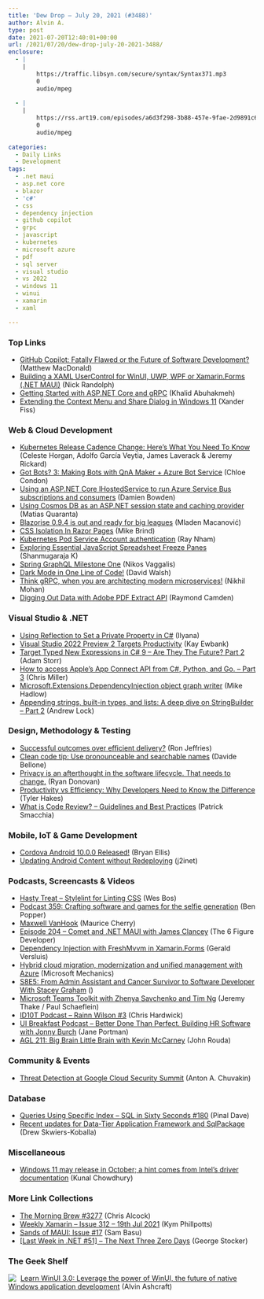 ```yaml
---
title: 'Dew Drop – July 20, 2021 (#3488)'
author: Alvin A.
type: post
date: 2021-07-20T12:40:01+00:00
url: /2021/07/20/dew-drop-july-20-2021-3488/
enclosure:
  - |
    |
        https://traffic.libsyn.com/secure/syntax/Syntax371.mp3
        0
        audio/mpeg
        
  - |
    |
        https://rss.art19.com/episodes/a6d3f298-3b88-457e-9fae-2d9891c64feb.mp3?rss_browser=BAhJIgtTYWZhcmkGOgZFVA%3D%3D--e8daa48e4e049c2293a0ad1663b4a762c475e386
        0
        audio/mpeg
        
categories:
  - Daily Links
  - Development
tags:
  - .net maui
  - asp.net core
  - blazor
  - 'c#'
  - css
  - dependency injection
  - github copilot
  - grpc
  - javascript
  - kubernetes
  - microsoft azure
  - pdf
  - sql server
  - visual studio
  - vs 2022
  - windows 11
  - winui
  - xamarin
  - xaml

---
```

### <a name="top"></a>Top Links

  * <a href="https://medium.com/young-coder/github-copilot-fatally-flawed-or-the-future-of-software-development-390c30afbc97?source=rss----d3d5cbdde463---4" target="_blank" rel="noopener">GitHub Copilot: Fatally Flawed or the Future of Software Development?</a> (Matthew MacDonald)
  * <a href="http://feedproxy.google.com/~r/NicksNetTravels/~3/hDyMfc4W1ac/" target="_blank" rel="noopener">Building a XAML UserControl for WinUI, UWP, WPF or Xamarin.Forms (.NET MAUI)</a> (Nick Randolph)
  * <a href="https://blog.jetbrains.com/dotnet/2021/07/19/getting-started-with-asp-net-core-and-grpc/" target="_blank" rel="noopener">Getting Started with ASP.NET Core and gRPC</a> (Khalid Abuhakmeh)
  * <a href="https://blogs.windows.com/blog/2021/07/19/extending-the-context-menu-and-share-dialog-in-windows-11/?WT.mc_id=WD-MVP-4025064" target="_blank" rel="noopener">Extending the Context Menu and Share Dialog in Windows 11</a> (Xander Fiss)



### <a name="web"></a>Web & Cloud Development

  * <a href="https://kubernetes.io/blog/2021/07/20/new-kubernetes-release-cadence/" target="_blank" rel="noopener">Kubernetes Release Cadence Change: Here’s What You Need To Know</a> (Celeste Horgan, Adolfo García Veytia, James Laverack & Jeremy Rickard)
  * <a href="https://dev.to/azure/got-bots-3-making-bots-with-qna-maker-azure-bot-service-1h3" target="_blank" rel="noopener">Got Bots? 3: Making Bots with QnA Maker + Azure Bot Service</a> (Chloe Condon)
  * <a href="https://damienbod.com/2021/07/20/using-an-asp-net-core-ihostedservice-to-run-azure-service-bus-subscriptions-and-consumers/" target="_blank" rel="noopener">Using an ASP.NET Core IHostedService to run Azure Service Bus subscriptions and consumers</a> (Damien Bowden)
  * <a href="https://devblogs.microsoft.com/cosmosdb/asp-net-session-state-cache-provider/?WT.mc_id=DOP-MVP-4025064" target="_blank" rel="noopener">Using Cosmos DB as an ASP.NET session state and caching provider</a> (Matias Quaranta)
  * <a href="https://blazorise.com/news/release-notes/094/" target="_blank" rel="noopener">Blazorise 0.9.4 is out and ready for big leagues</a> (Mladen Macanović)
  * <a href="https://www.mikesdotnetting.com/article/355/css-isolation-in-razor-pages" target="_blank" rel="noopener">CSS Isolation In Razor Pages</a> (Mike Brind)
  * <a href="http://feedproxy.google.com/~r/OctopusDeploy/~3/l7xCNHdaEQc/kubernetes-pod-service-accounts" target="_blank" rel="noopener">Kubernetes Pod Service Account authentication</a> (Ray Nham)
  * <a href="https://www.syncfusion.com/blogs/post/javascript-spreadsheet-freeze-panes.aspx" target="_blank" rel="noopener">Exploring Essential JavaScript Spreadsheet Freeze Panes</a> (Shanmugaraja K)
  * <a href="http://www.i-programmer.info/news/80-java/14728-spring-graphql-milestone-one.html" target="_blank" rel="noopener">Spring GraphQL Milestone One</a> (Nikos Vaggalis)
  * <a href="https://davidwalsh.name/dark-mode-invert-filter" target="_blank" rel="noopener">Dark Mode in One Line of Code!</a> (David Walsh)
  * <a href="https://www.cncf.io/blog/2021/07/19/think-grpc-when-you-are-architecting-modern-microservices/" target="_blank" rel="noopener">Think gRPC, when you are architecting modern microservices!</a> (Nikhil Mohan)
  * <a href="https://medium.com/adobetech/digging-out-data-with-adobe-pdf-extract-api-cf4b1712f05a?source=rss----9342990108af---4" target="_blank" rel="noopener">Digging Out Data with Adobe PDF Extract API</a> (Raymond Camden)



### <a name="dotnet"></a>Visual Studio & .NET

  * <a href="https://ilyana.dev/blog/2021-07-19-reflection-private-property/" target="_blank" rel="noopener">Using Reflection to Set a Private Property in C#</a> (Ilyana)
  * <a href="http://www.i-programmer.info/news/90-tools/14731-visual-studio-2022-preview-2-targets-productivity.html" target="_blank" rel="noopener">Visual Studio 2022 Preview 2 Targets Productivity</a> (Kay Ewbank)
  * <a href="http://feedproxy.google.com/~r/WestDiscGolf/~3/d7KLs883Vxo/target-typed-new-expressions-in-csharp-9-are-they-the-future-part-2" target="_blank" rel="noopener">Target Typed New Expressions in C# 9 &#8211; Are They The Future? Part 2</a> (Adam Storr)
  * <a href="https://rajapet.com/2021/07/19/how-to-access-apples-app-connect-api-from-c-python-and-go-part-3/" target="_blank" rel="noopener">How to access Apple’s App Connect API from C#, Python, and Go. – Part 3</a> (Chris Miller)
  * <a href="https://mikehadlow.com/posts/service-collection-object-graph-writer/" target="_blank" rel="noopener">Microsoft.Extensions.DependencyInjection object graph writer</a> (Mike Hadlow)
  * <a href="https://andrewlock.net/a-deep-dive-on-stringbuilder-part-2-appending-strings-built-in-types-and-lists/" target="_blank" rel="noopener">Appending strings, built-in types, and lists: A deep dive on StringBuilder &#8211; Part 2</a> (Andrew Lock)



### <a name="design"></a>Design, Methodology & Testing

  * <a href="https://ronjeffries.com/articles/021-01ff/outcomes/" target="_blank" rel="noopener">Successful outcomes over efficient delivery?</a> (Ron Jeffries)
  * <a href="https://www.code4it.dev/cleancodetips/03-use-pronounceable-names" target="_blank" rel="noopener">Clean code tip: Use pronounceable and searchable names</a> (Davide Bellone)
  * <a href="https://stackoverflow.blog/2021/07/19/privacy-is-an-afterthought-in-the-software-lifecycle-that-needs-to-change/" target="_blank" rel="noopener">Privacy is an afterthought in the software lifecycle. That needs to change.</a> (Ryan Donovan)
  * <a href="https://www.7pace.com/blog/productivity-vs-efficiency" target="_blank" rel="noopener">Productivity vs Efficiency: Why Developers Need to Know the Difference</a> (Tyler Hakes)
  * <a href="https://blog.ndepend.com/what-is-code-review-guidelines-best-practices/" target="_blank" rel="noopener">What is Code Review? – Guidelines and Best Practices</a> (Patrick Smacchia)



### <a name="mobile"></a>Mobile, IoT & Game Development

  * <a href="https://cordova.apache.org/announcements/2021/07/20/cordova-android-10.0.0.html" target="_blank" rel="noopener">Cordova Android 10.0.0 Released!</a> (Bryan Ellis)
  * <a href="https://blog.j2i.net/2021/07/20/updating-android-content-without-redeploying/" target="_blank" rel="noopener">Updating Android Content without Redeploying</a> (j2inet)



### <a name="podcasts"></a>Podcasts, Screencasts & Videos

  * <a href="https://traffic.libsyn.com/secure/syntax/Syntax371.mp3" target="_blank" rel="noopener">Hasty Treat &#8211; Stylelint for Linting CSS</a> (Wes Bos)
  * <a href="https://stackoverflow.blog/2021/07/20/podcast-359-crafting-software-and-games-for-the-selfie-generation/" target="_blank" rel="noopener">Podcast 359: Crafting software and games for the selfie generation</a> (Ben Popper)
  * <a href="https://revisionpath.com/maxwell-vanhook" target="_blank" rel="noopener">Maxwell VanHook</a> (Maurice Cherry)
  * <a href="https://6figuredev.com/podcast/episode-204-comet-and-net-maui-with-james-clancey/" target="_blank" rel="noopener">Episode 204 – Comet and .NET MAUI with James Clancey</a> (The 6 Figure Developer)
  * <a href="https://www.youtube.com/watch?v=amIniAY8VxI" target="_blank" rel="noopener">Dependency Injection with FreshMvvm in Xamarin.Forms</a> (Gerald Versluis)
  * <a href="http://www.youtube.com/watch?v=KABbH4yCazI" target="_blank" rel="noopener">Hybrid cloud migration, modernization and unified management with Azure</a> (Microsoft Mechanics)
  * <a href="https://learntocodewith.me/podcast/from-admin-assistant-and-cancer-survivor-to-software-developer-with-stacey-graham" target="_blank" rel="noopener">S8E5: From Admin Assistant and Cancer Survivor to Software Developer With Stacey Graham</a> ()
  * <a href="https://www.m365devpodcast.com/e/microsoft-teams-toolkit-with-zhenya-savchenko-and-tim-ng/" target="_blank" rel="noopener">Microsoft Teams Toolkit with Zhenya Savchenko and Tim Ng</a> (Jeremy Thake / Paul Schaeflein)
  * <a href="https://rss.art19.com/episodes/a6d3f298-3b88-457e-9fae-2d9891c64feb.mp3?rss_browser=BAhJIgtTYWZhcmkGOgZFVA%3D%3D--e8daa48e4e049c2293a0ad1663b4a762c475e386" target="_blank" rel="noopener">ID10T Podcast &#8211; Rainn Wilson #3</a> (Chris Hardwick)
  * <a href="https://uibreakfast.com/bdtp-building-hr-software-wtih-jonny-burch" target="_blank" rel="noopener">UI Breakfast Podcast &#8211; Better Done Than Perfect. Building HR Software with Jonny Burch</a> (Jane Portman)
  * <a href="https://www.ageekleader.com/agl-211-big-brain-little-brain-with-kevin-mccarney/" target="_blank" rel="noopener">AGL 211: Big Brain Little Brain with Kevin McCarney</a> (John Rouda)



### <a name="events"></a>Community & Events

  * <a href="https://cloudsecuritypodcast.libsyn.com/threat-detection-at-google-cloud-security-summit" target="_blank" rel="noopener">Threat Detection at Google Cloud Security Summit</a> (Anton A. Chuvakin)



### <a name="sql"></a>Database

  * <a href="https://blog.sqlauthority.com/2021/07/20/queries-using-specific-index-sql-in-sixty-seconds-180/?utm_source=rss&utm_medium=rss&utm_campaign=queries-using-specific-index-sql-in-sixty-seconds-180" target="_blank" rel="noopener">Queries Using Specific Index – SQL in Sixty Seconds #180</a> (Pinal Dave)
  * <a href="https://cloudblogs.microsoft.com/sqlserver/2021/07/19/recent-updates-for-data-tier-application-framework-and-sqlpackage/?WT.mc_id=DOP-MVP-4025064" target="_blank" rel="noopener">Recent updates for Data-Tier Application Framework and SqlPackage</a> (Drew Skwiers-Koballa)



### <a name="misc"></a>Miscellaneous

  * <a href="http://feedproxy.google.com/~r/kunal2383/~3/gIbhNGWpMPQ/windows-11-release-date.html" target="_blank" rel="noopener">Windows 11 may release in October; a hint comes from Intel&#8217;s driver documentation</a> (Kunal Chowdhury)



### <a name="links"></a>More Link Collections

  * <a href="http://feedproxy.google.com/~r/ReflectivePerspective/~3/B5ubVYk6rww/" target="_blank" rel="noopener">The Morning Brew #3277</a> (Chris Alcock)
  * <a href="https://weeklyxamarin.com/issues/312" target="_blank" rel="noopener">Weekly Xamarin &#8211; Issue 312 &#8211; 19th Jul 2021</a> (Kym Phillpotts)
  * <a href="https://www.telerik.com/blogs/sands-maui-issue-17" target="_blank" rel="noopener">Sands of MAUI: Issue #17</a> (Sam Basu)
  * <a href="https://georgestocker.com/2021/07/19/last-week-in-net-51-the-next-three-zero-days/" target="_blank" rel="noopener">[Last Week in .NET #51] – The Next Three Zero Days</a> (George Stocker)



### <a name="shelf"></a>The Geek Shelf

<a href="https://www.amazon.com/dp/1800208669/" target="_blank" rel="noopener"><img decoding="async" align="left" style="margin: 0px 5px 0px 0px; border: 0px currentcolor; border-image: none; float: left; display: inline; background-image: none;" src="https://m.media-amazon.com/images/I/41Z9lMC71WL._SS135_.jpg" border="0" /></a>&nbsp;<a href="https://www.amazon.com/dp/1800208669/" target="_blank" rel="noopener">Learn WinUI 3.0: Leverage the power of WinUI, the future of native Windows application development</a> (Alvin Ashcraft)